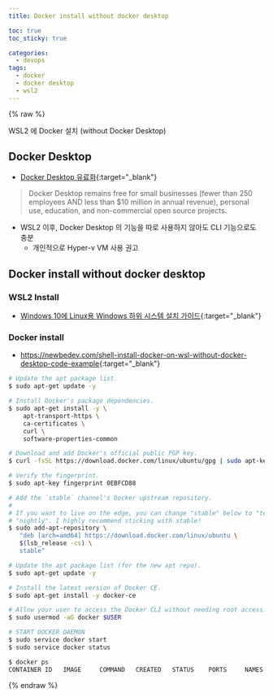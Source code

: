 ```yaml
---
title: Docker install without docker desktop

toc: true
toc_sticky: true

categories:
  - devops
tags:
  - docker
  - docker desktop
  - wsl2
---
```


{% raw %}

WSL2 에 Docker 설치 (without Docker Desktop)

## Docker Desktop 
- [Docker Desktop 유료화](https://www.docker.com/blog/updating-product-subscriptions/){:target="_blank"}

> Docker Desktop remains free for small businesses (fewer than 250 employees AND less than $10 million in annual revenue), personal use, education, and non-commercial open source projects.

- WSL2 이후, Docker Desktop 의 기능을 따로 사용하지 않아도 CLI 기능으로도 충분
  - 개인적으로 Hyper-v VM 사용 권고


## Docker install without docker desktop

### WSL2 Install 
- [Windows 10에 Linux용 Windows 하위 시스템 설치 가이드](https://docs.microsoft.com/ko-kr/windows/wsl/install-win10){:target="_blank"}


### Docker install 
- <https://newbedev.com/shell-install-docker-on-wsl-without-docker-desktop-code-example>{:target="_blank"}

```sh
# Update the apt package list.
$ sudo apt-get update -y

# Install Docker's package dependencies.
$ sudo apt-get install -y \
    apt-transport-https \
    ca-certificates \
    curl \
    software-properties-common

# Download and add Docker's official public PGP key.
$ curl -fsSL https://download.docker.com/linux/ubuntu/gpg | sudo apt-key add -

# Verify the fingerprint.
$ sudo apt-key fingerprint 0EBFCD88

# Add the `stable` channel's Docker upstream repository.
#
# If you want to live on the edge, you can change "stable" below to "test" or
# "nightly". I highly recommend sticking with stable!
$ sudo add-apt-repository \
   "deb [arch=amd64] https://download.docker.com/linux/ubuntu \
   $(lsb_release -cs) \
   stable"

# Update the apt package list (for the new apt repo).
$ sudo apt-get update -y

# Install the latest version of Docker CE.
$ sudo apt-get install -y docker-ce

# Allow your user to access the Docker CLI without needing root access.
$ sudo usermod -aG docker $USER
```

```sh
# START DOCKER DAEMON
$ sudo service docker start
$ sudo service docker status

$ docker ps
CONTAINER ID   IMAGE     COMMAND   CREATED   STATUS    PORTS     NAMES
```



{% endraw %}